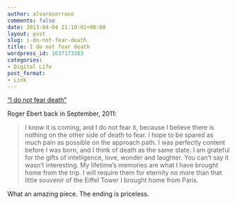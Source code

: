 ```yaml
---
author: alvaroserrano
comments: false
date: 2013-04-04 21:10:01+00:00
layout: post
slug: i-do-not-fear-death
title: I do not fear death
wordpress_id: 1637173383
categories:
- Digital Life
post_format:
- Link
---
```


[“I do not fear death”](http://www.salon.com/2011/09/15/roger_ebert/)

Roger Ebert back in September, 2011:



<blockquote>I know it is coming, and I do not fear it, because I believe there is nothing on the other side of death to fear. I hope to be spared as much pain as possible on the approach path. I was perfectly content before I was born, and I think of death as the same state. I am grateful for the gifts of intelligence, love, wonder and laughter. You can’t say it wasn’t interesting. My lifetime’s memories are what I have brought home from the trip. I will require them for eternity no more than that little souvenir of the Eiffel Tower I brought home from Paris.</blockquote>



What an amazing piece. The ending is priceless.
